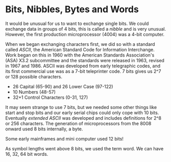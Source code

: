 # Bits, Nibbles, Bytes and Words

It would be unusual for us to want to exchange single bits. We could exchange data in groups of 4 bits, this is called a _nibble_ and is very unusual. However, the first production microprocessor (4004) was a 4-bit computer.

When we began exchanging characters first, we did so with a standard called _ASCII_, the American Standard Code for Information Interchange. Work began on this in 1960 with the American Standards Association's (ASA) X3.2 subcommittee and the standards were released in 1963, revised in 1967 and 1986. ASCII was developed from early telegraphic codes, and its first commercial use was as a 7-bit teleprinter code. 7 bits gives us 2^7 or 128 possible characters.

* 26 Capital (65-90) and 26 Lower Case (97-122)
* 10 Numbers (48-57)
* 32+1 Control Characters (0-31, 127)

It may seem strange to use 7 bits, but we needed some other things like start and stop bits and our early serial chips could only cope with 10 bits. Eventually _extended ASCII_ was developed and includes definitions for 2^8 or 256 characters. The generation of microprocessors from the 8008 onward used 8 bits internally, a byte.&#x20;

Some early mainframes and mini computer used 12 bits!

As symbol lengths went above 8 bits, we used the term word. We can have 16, 32, 64 bit words.

